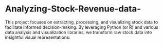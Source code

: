 # Analyzing-Stock-Revenue-data-
This project focuses on extracting, processing, and visualizing stock data to facilitate informed decision-making. By leveraging Python (or R) and various data analysis and visualization libraries, we transform raw stock data into insightful visual representations.
